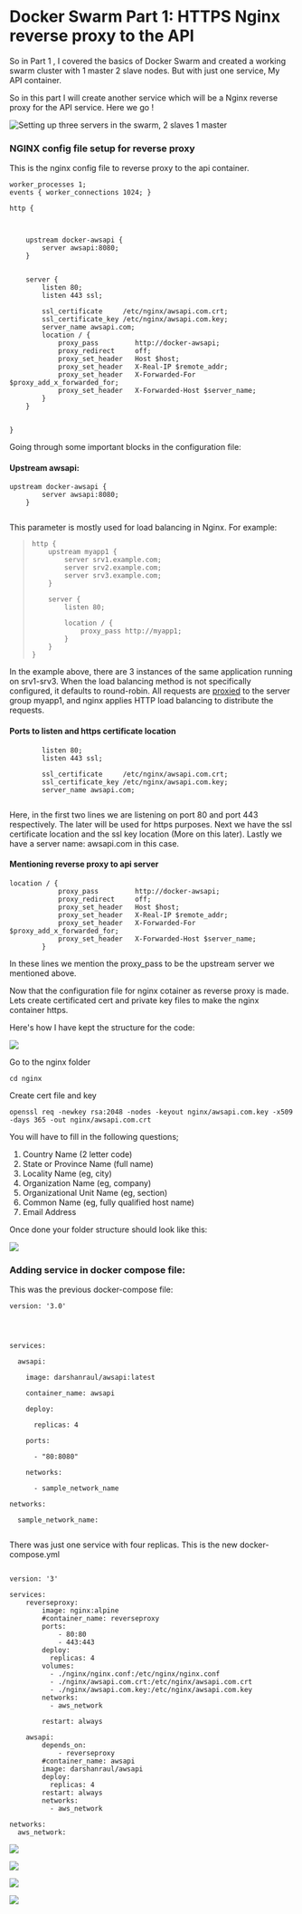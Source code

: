 # Docker Swarm Part 1: HTTPS Nginx reverse proxy to the API

So in Part 1 , I covered the basics of Docker Swarm and created a working swarm cluster with 1 master 2 slave nodes. But with just one service, My API container.

So in this part I will create another service which will be a Nginx reverse proxy for the API service. Here we go !

![Setting up three servers in the swarm, 2 slaves 1 master](../../../.gitbook/assets/image%20%2849%29.png)

### 

### 

### NGINX config file setup for reverse proxy

This is the nginx config file to reverse proxy to the api container.

```text
worker_processes 1;
events { worker_connections 1024; }

http {

    

    upstream docker-awsapi {
        server awsapi:8080;
    }


    server {
        listen 80;
        listen 443 ssl;

        ssl_certificate     /etc/nginx/awsapi.com.crt;
        ssl_certificate_key /etc/nginx/awsapi.com.key;
        server_name awsapi.com;
        location / {
            proxy_pass         http://docker-awsapi;
            proxy_redirect     off;
            proxy_set_header   Host $host;
            proxy_set_header   X-Real-IP $remote_addr;
            proxy_set_header   X-Forwarded-For $proxy_add_x_forwarded_for;
            proxy_set_header   X-Forwarded-Host $server_name;
        }
    }


}
```

Going through some important blocks in the configuration file:

#### Upstream awsapi:

```text
upstream docker-awsapi {
        server awsapi:8080;
    }
   
```

This parameter is mostly used for load balancing in Nginx. For example:

> ```text
> http {
>     upstream myapp1 {
>         server srv1.example.com;
>         server srv2.example.com;
>         server srv3.example.com;
>     }
>
>     server {
>         listen 80;
>
>         location / {
>             proxy_pass http://myapp1;
>         }
>     }
> }
> ```

In the example above, there are 3 instances of the same application running on srv1-srv3. When the load balancing method is not specifically configured, it defaults to round-robin. All requests are [proxied](http://nginx.org/en/docs/http/ngx_http_proxy_module.html#proxy_pass) to the server group myapp1, and nginx applies HTTP load balancing to distribute the requests.

#### Ports to listen and https certificate location

```text
        listen 80;
        listen 443 ssl;

        ssl_certificate     /etc/nginx/awsapi.com.crt;
        ssl_certificate_key /etc/nginx/awsapi.com.key;
        server_name awsapi.com;
        
```

Here,  in the first two lines we are listening on port 80 and port 443 respectively. The later will be used for https purposes. Next we have the ssl certificate location and the ssl key location \(More on this later\). Lastly we have a server name: awsapi.com in this case.

#### Mentioning reverse proxy to api server

```text
location / {
            proxy_pass         http://docker-awsapi;
            proxy_redirect     off;
            proxy_set_header   Host $host;
            proxy_set_header   X-Real-IP $remote_addr;
            proxy_set_header   X-Forwarded-For $proxy_add_x_forwarded_for;
            proxy_set_header   X-Forwarded-Host $server_name;
        }
```

In these lines we mention the proxy\_pass to be the upstream server we mentioned above.

Now that the configuration file for nginx cotainer as reverse proxy is made. Lets create certificated cert and private key files to make the nginx container https.

Here's how I have kept the structure for the code:

![](../../../.gitbook/assets/image%20%2841%29.png)

Go to the nginx folder

`cd nginx`

Create cert file and key 

`openssl req -newkey rsa:2048 -nodes -keyout nginx/awsapi.com.key -x509 -days 365 -out nginx/awsapi.com.crt`

You will have to fill in the following questions;

1. Country Name \(2 letter code\)
2. State or Province Name \(full name\)
3. Locality Name \(eg, city\)
4. Organization Name \(eg, company\)
5. Organizational Unit Name \(eg, section\)
6. Common Name \(eg, fully qualified host name\)
7. Email Address

Once done your folder structure should look like this:

![](../../../.gitbook/assets/image%20%2856%29.png)

### Adding service in docker compose file:

This was the previous docker-compose file:

```text
version: '3.0'




services:

  awsapi:

    image: darshanraul/awsapi:latest

    container_name: awsapi

    deploy:

      replicas: 4

    ports:

      - "80:8080"

    networks:

      - sample_network_name

networks:

  sample_network_name:
  
```

There was just one service with four replicas. This is the new docker-compose.yml

```text

version: '3'
  
services:
    reverseproxy:
        image: nginx:alpine
        #container_name: reverseproxy
        ports:
            - 80:80
            - 443:443
        deploy:
          replicas: 4
        volumes:
          - ./nginx/nginx.conf:/etc/nginx/nginx.conf
          - ./nginx/awsapi.com.crt:/etc/nginx/awsapi.com.crt 
          - ./nginx/awsapi.com.key:/etc/nginx/awsapi.com.key
        networks:
          - aws_network

        restart: always

    awsapi:
        depends_on:
            - reverseproxy
        #container_name: awsapi
        image: darshanraul/awsapi
        deploy:
          replicas: 4
        restart: always
        networks:
          - aws_network

networks:
  aws_network:
```

![](../../../.gitbook/assets/image%20%2813%29.png)

![](../../../.gitbook/assets/image%20%2836%29.png)

![](../../../.gitbook/assets/image%20%28174%29.png)

![](../../../.gitbook/assets/image%20%2839%29.png)

